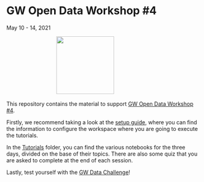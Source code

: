 # GW Open Data Workshop #4
May 10 - 14, 2021
<p align="middle">
  <img src="https://indico.in2p3.fr/event/18313/logo-786578160.png" width="150" />
  &nbsp; &nbsp; &nbsp; &nbsp;  &nbsp; &nbsp; &nbsp; &nbsp;  &nbsp; &nbsp; &nbsp; &nbsp;
</p>

This repository contains the material to support [GW Open Data Workshop #4](https://www.gw-openscience.org/static/workshop4/).

Firstly, we recommend taking a look at the <a href="setup/setup.md">setup guide</a>, where you can find the information to configure the workspace where you are going to execute the tutorials.

In the [Tutorials](./Tutorials/) folder, you can find the various notebooks for the three days, divided on the base of their topics. There are also some quiz that you are asked to complete at the end of each session.

Lastly, test yourself with the [GW Data Challenge](./Challenge/)!

